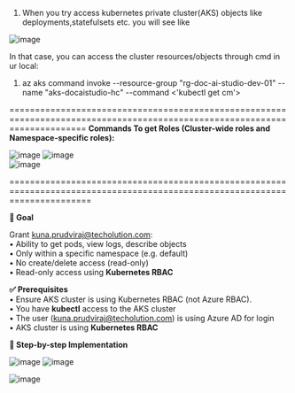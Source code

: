 1) When you try access kubernetes private cluster(AKS) objects like deployments,statefulsets etc. you will see like <br/>

![image](https://github.com/user-attachments/assets/f03ff602-f5d2-4e69-85c2-71e85fc2e132)  <br/>

In that case, you can access the cluster resources/objects through cmd in ur local:  <br/>
   1) az aks command invoke --resource-group "rg-doc-ai-studio-dev-01" --name "aks-docaistudio-hc" --command <'kubectl get cm'> <br/>

===========================================================================================================================
**Commands To get Roles (Cluster-wide roles and Namespace-specific roles):**  <br/>

![image](https://github.com/user-attachments/assets/af2d66b7-09ba-434c-bce5-9982f8d72c26)  ![image](https://github.com/user-attachments/assets/c05abb87-5721-4f4a-a8a8-b6c46def8c89)
<br/>
![image](https://github.com/user-attachments/assets/2fe59af2-95f3-4bbc-b5ee-49c7f07a2b6c) <br/>

============================================================================================================================

**🎯 Goal** <br/>

Grant kuna.prudviraj@techolution.com: <br/>
• Ability to get pods, view logs, describe objects <br/>
• Only within a specific namespace (e.g. default) <br/>
• No create/delete access (read-only) <br/>
• Read-only access using **Kubernetes RBAC** <br/>

**✅ Prerequisites**  <br/>
• Ensure AKS cluster is using Kubernetes RBAC (not Azure RBAC). <br/>
• You have **kubectl** access to the AKS cluster <br/>
• The user (kuna.prudviraj@techolution.com) is using Azure AD for login <br/>
• AKS cluster is using **Kubernetes RBAC** <br/>

**🧩 Step-by-step Implementation** <br/>

![image](https://github.com/user-attachments/assets/92ff628a-a624-4512-b615-11e9bd21f3b2)  ![image](https://github.com/user-attachments/assets/b9930757-cb95-4765-9e40-28b784041925) <br/> 

![image](https://github.com/user-attachments/assets/17a58caf-a366-4283-8e2c-101c6a09529b) <br/>






